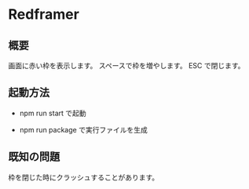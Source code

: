 # Redframer
## 概要

画面に赤い枠を表示します。
スペースで枠を増やします。
ESC で閉じます。


## 起動方法
- npm run start
で起動

- npm run package
で実行ファイルを生成

## 既知の問題
枠を閉じた時にクラッシュすることがあります。

